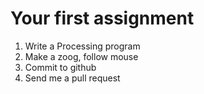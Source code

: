 # Your first assignment


1. Write a Processing program
2. Make a zoog, follow mouse
3. Commit to github
4. Send me a pull request
